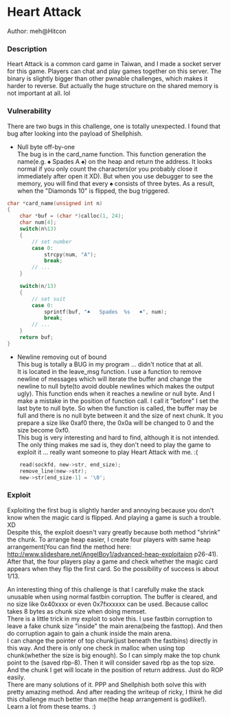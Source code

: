 # Heart Attack

Author: meh@Hitcon  

### Description  

Heart Attack is a common card game in Taiwan, and I made a socket server for this game. Players can chat and play games together on this server. The binary is slightly bigger than other pwnable challenges, which makes it harder to reverse. But actually the huge structure on the shared memory is not important at all. lol

### Vulnerability

There are two bugs in this challenge, one is totally unexpected. I found that bug after looking into the payload of Shellphish.  

* Null byte off-by-one  
The bug is in the card_name function. This function generation the name(e.g. ♠   Spades  A   ♠) on the heap and return the address.
It looks normal if you only count the characters(or you probably close it immediately after open it XD). But when you use debugger to see the memory, you will find that every ♠ consists of three bytes.
As a result, when the "Diamonds 10" is flipped, the bug triggered.

```c
char *card_name(unsigned int n)
{
    char *buf = (char *)calloc(1, 24);
    char num[4];
    switch(n%13)
    {
        // set number
        case 0:
            strcpy(num, "A");
            break;
        // ...
    }

    switch(n/13)
    {
        // set suit
        case 0:
            sprintf(buf, "♠   Spades  %s   ♠", num);
            break;
        // ...
    }
    return buf;
}
```

* Newline removing out of bound  
This bug is totally a BUG in my program ... didn't notice that at all.  
It is located in the leave_msg function. I use a function to remove newline of messages which will iterate the buffer and change the newline to null byte(to avoid double newlines which makes the output ugly). This function ends when it reaches a newline or null byte. 
And I make a mistake in the position of function call. I call it "before" I set the last byte to null byte. 
So when the function is called, the buffer may be full and there is no null byte between it and the size of next chunk.
It you prepare a size like 0xaf0 there, the 0x0a will be changed to 0 and the size become 0xf0.  
This bug is very interesting and hard to find, although it is not intended.
The only thing makes me sad is, they don't need to play the game to exploit it ... really want someone to play Heart Attack with me. :(

```c
    read(sockfd, new->str, end_size);
    remove_line(new->str);
    new->str[end_size-1] = '\0';
```

### Exploit
Exploiting the first bug is slightly harder and annoying because you don't know when the magic card is flipped. And playing a game is such a trouble. XD  
Despite this, the exploit doesn't vary greatly because both method "shrink" the chunk.
To arrange heap easier, I create four players with same heap arrangement(You can find the method here: http://www.slideshare.net/AngelBoy1/advanced-heap-exploitaion p26-41).
After that, the four players play a game and check whether the magic card appears when they flip the first card. So the possibility of success is about 1/13.  

An interesting thing of this challenge is that I carefully make the stack unusable when using normal fastbin corruption. The buffer is cleared, and no size like 0x40xxxx or even 0x7fxxxxxx can be used. Because calloc takes 8 bytes as chunk size when doing memset.  
There is a little trick in my exploit to solve this. I use fastbin corruption to leave a fake chunk size "inside" the main arena(being the fasttop). And then do corruption again to gain a chunk inside the main arena.  
I can change the pointer of top chunk(just beneath the fastbins) directly in this way. And there is only one check in malloc when using top chunk(whether the size is big enough). So I can simply make the top chunk point to the (saved rbp-8). Then it will consider saved rbp as the top size. And the chunk I get will locate in the position of return address. Just do ROP easily.  
There are many solutions of it. PPP and Shellphish both solve this with pretty amazing method. And after reading the writeup of ricky, I think he did this challenge much better than me(the heap arrangement is godlike!). Learn a lot from these teams. :) 
